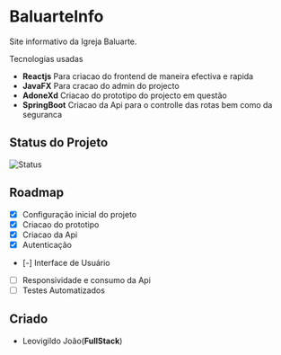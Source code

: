 # BaluarteInfo
 Site informativo da Igreja Baluarte.
 
 Tecnologias usadas
 - **Reactjs** Para criacao do frontend de maneira efectiva e rapida
  - **JavaFX** Para cracao do admin do projecto
 - **AdoneXd** Criacao do prototipo do projecto em questão
 - **SpringBoot** Criacao da Api para o controlle das rotas bem como da seguranca

 ## Status do Projeto
![Status](https://img.shields.io/badge/Status-Em%20Desenvolvimento-blue)

## Roadmap
- [x] Configuração inicial do projeto
- [x] Criacao do prototipo
- [x] Criacao da Api
- [x] Autenticação
- [-] Interface de Usuário
- [ ] Responsividade e consumo da Api
- [ ] Testes Automatizados 

## Criado
- Leovigildo João(**FullStack**)
